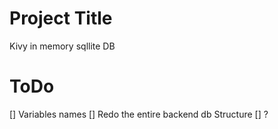 # Project Title

Kivy in memory sqllite DB

# ToDo

[] Variables names
[] Redo the entire backend db Structure
[] ?